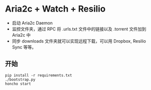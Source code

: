 # Aria2c + Watch + Resilio

- 启动 Aria2c Daemon
- 监控文件夹，通过 RPC 将 .urls.txt 文件中的链接以及 .torrent 文件加到 Aria2c 中
- 同步 downloads 文件夹就可以实现远程下载，可以用 Dropbox, Resilio Sync 等等。

## 开始

    pip install -r requirements.txt
    ./bootstrap.py
    honcho start
